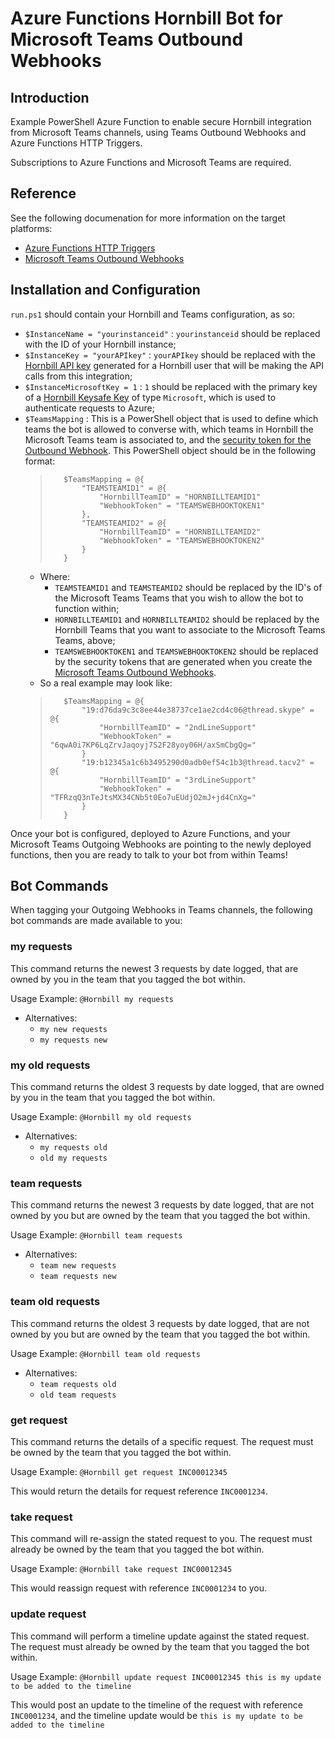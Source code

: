 # Azure Functions Hornbill Bot for Microsoft Teams Outbound Webhooks

## Introduction

Example PowerShell Azure Function to enable secure Hornbill integration from Microsoft Teams channels, using Teams Outbound Webhooks and Azure Functions HTTP Triggers.

Subscriptions to Azure Functions and Microsoft Teams are required.

## Reference

See the following documenation for more information on the target platforms:

- [Azure Functions HTTP Triggers](https://docs.microsoft.com/en-us/azure/azure-functions/functions-bindings-http-webhook)
- [Microsoft Teams Outbound Webhooks](https://docs.microsoft.com/en-us/microsoftteams/platform/webhooks-and-connectors/how-to/add-outgoing-webhook)

## Installation and Configuration

`run.ps1` should contain your Hornbill and Teams configuration, as so:

- `$InstanceName = "yourinstanceid"` : `yourinstanceid` should be replaced with the ID of your Hornbill instance;
- `$InstanceKey = "yourAPIkey"` : `yourAPIkey` should be replaced with the [Hornbill API key](https://wiki.hornbill.com/index.php/API_keys) generated for a Hornbill user that will be making the API calls from this integration;
- `$InstanceMicrosoftKey = 1` : `1` should be replaced with the primary key of a [Hornbill Keysafe Key](https://wiki.hornbill.com/index.php/Hornbill_KeySafe) of type `Microsoft`, which is used to authenticate requests to Azure;
- `$TeamsMapping` : This is a PowerShell object that is used to define which teams the bot is allowed to converse with, which teams in Hornbill the Microsoft Teams team is associated to, and the [security token for the Outbound Webhook](https://support.microsoft.com/en-gb/office/create-and-add-an-outgoing-webhook-in-teams-8e1a1648-982f-4511-b342-6d8492437207?ui=en-us&rs=en-gb&ad=gb). This PowerShell object should be in the following format:
  >        $TeamsMapping = @{
  >            "TEAMSTEAMID1" = @{
  >                "HornbillTeamID" = "HORNBILLTEAMID1"
  >                "WebhookToken" = "TEAMSWEBHOOKTOKEN1"
  >            },
  >            "TEAMSTEAMID2" = @{
  >                "HornbillTeamID" = "HORNBILLTEAMID2"
  >                "WebhookToken" = "TEAMSWEBHOOKTOKEN2"
  >            }
  >        }
  - Where:
    - `TEAMSTEAMID1` and `TEAMSTEAMID2` should be replaced by the ID's of the Microsoft Teams Teams that you wish to allow the bot to function within;
    - `HORNBILLTEAMID1` and `HORNBILLTEAMID2` should be replaced by the Hornbill Teams that you want to associate to the Microsoft Teams Teams, above;
    - `TEAMSWEBHOOKTOKEN1` and `TEAMSWEBHOOKTOKEN2` should be replaced by the security tokens that are generated when you create the [Microsoft Teams Outbound Webhooks](https://docs.microsoft.com/en-us/microsoftteams/platform/webhooks-and-connectors/how-to/add-outgoing-webhook).
  - So a real example may look like:
  >        $TeamsMapping = @{
  >            "19:d76da9c3c8ee44e38737ce1ae2cd4c06@thread.skype" = @{
  >                "HornbillTeamID" = "2ndLineSupport"
  >                "WebhookToken" = "6qwA0i7KP6LqZrvJaqoyj7S2F28yoy06H/axSmCbgQg="
  >            }
  >            "19:b12345a1c6b3495290d0adb0ef54c1b3@thread.tacv2" = @{
  >                "HornbillTeamID" = "3rdLineSupport"
  >                "WebhookToken" = "TFRzqQ3nTeJtsMX34CNb5t0Eo7uEUdjO2mJ+jd4CnXg="
  >            }
  >        }

Once your bot is configured, deployed to Azure Functions, and your Microsoft Teams Outgoing Webhooks are pointing to the newly deployed functions, then you are ready to talk to your bot from within Teams!

## Bot Commands

When tagging your Outgoing Webhooks in Teams channels, the following bot commands are made available to you:

### my requests

This command returns the newest 3 requests by date logged, that are owned by you in the team that you tagged the bot within.

Usage Example: `@Hornbill my requests`

- Alternatives:
  - `my new requests`
  - `my requests new`
  
### my old requests

This command returns the oldest 3 requests by date logged, that are owned by you in the team that you tagged the bot within.

Usage Example: `@Hornbill my old requests`

- Alternatives:
  - `my requests old`
  - `old my requests`

### team requests

This command returns the newest 3 requests by date logged, that are not owned by you but are owned by the team that you tagged the bot within.

Usage Example: `@Hornbill team requests`

- Alternatives:
  - `team new requests`
  - `team requests new`
  
### team old requests

This command returns the oldest 3 requests by date logged, that are not owned by you but are owned by the team that you tagged the bot within.

Usage Example: `@Hornbill team old requests`

- Alternatives:
  - `team requests old`
  - `old team requests`

### get request

This command returns the details of a specific request. The request must be owned by the team that you tagged the bot within.

Usage Example: `@Hornbill get request INC00012345`

This would return the details for request reference `INC0001234`.

### take request

This command will re-assign the stated request to you. The request must already be owned by the team that you tagged the bot within.

Usage Example: `@Hornbill take request INC00012345`

This would reassign request with reference `INC0001234` to you.

### update request

This command will perform a timeline update against the stated request. The request must already be owned by the team that you tagged the bot within.

Usage Example: `@Hornbill update request INC00012345 this is my update to be added to the timeline`

This would post an update to the timeline of the request with reference `INC0001234`, and the timeline update would be `this is my update to be added to the timeline`
